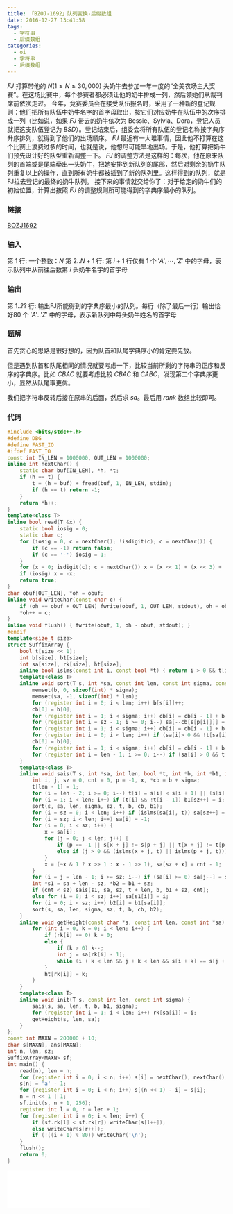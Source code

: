 ```yaml
---
title: 「BZOJ-1692」队列变换-后缀数组
date: 2016-12-27 13:41:58
tags:
  - 字符串
  - 后缀数组
categories:
  - oi
  - 字符串
  - 后缀数组
---
```

$FJ$ 打算带他的 $N(1 \leq N \leq 30,000)$ 头奶牛去参加一年一度的“全美农场主大奖赛”。在这场比赛中，每个参赛者都必须让他的奶牛排成一列，然后领她们从裁判席前依次走过。 今年，竞赛委员会在接受队伍报名时，采用了一种新的登记规则：他们把所有队伍中奶牛名字的首字母取出，按它们对应奶牛在队伍中的次序排成一列（比如说，如果 $FJ$ 带去的奶牛依次为 Bessie、Sylvia、Dora，登记人员就把这支队伍登记为 $BSD$）。登记结束后，组委会将所有队伍的登记名称按字典序升序排列，就得到了他们的出场顺序。 $FJ$ 最近有一大堆事情，因此他不打算在这个比赛上浪费过多的时间，也就是说，他想尽可能早地出场。于是，他打算把奶牛们预先设计好的队型重新调整一下。 $FJ$ 的调整方法是这样的：每次，他在原来队列的首端或是尾端牵出一头奶牛，把她安排到新队列的尾部，然后对剩余的奶牛队列重复以上的操作，直到所有奶牛都被插到了新的队列里。这样得到的队列，就是FJ拉去登记的最终的奶牛队列。 接下来的事情就交给你了：对于给定的奶牛们的初始位置，计算出按照 $FJ$ 的调整规则所可能得到的字典序最小的队列。
<!-- more -->
### 链接
[BOZJ1692](http://www.lydsy.com/JudgeOnline/problem.php?id=1692)
### 输入
第 $1$ 行: 一个整数：$N$
第 $2..N+1$ 行: 第 $i+1$ 行仅有 $1$ 个 $'A', \cdots,'Z'$ 中的字母，表示队列中从前往后数第 $i$ 头奶牛名字的首字母
### 输出
第 $1..??$ 行: 输出FJ所能得到的字典序最小的队列。每行（除了最后一行）输出恰好$80$ 个 $'A'..'Z'$ 中的字母，表示新队列中每头奶牛姓名的首字母
### 题解
首先贪心的思路是很好想的，因为队首和队尾字典序小的肯定要先放。

但是遇到队首和队尾相同的情况就要考虑一下，比较当前所剩的字符串的正序和反序的字典序。比如 $CBAC$ 就要考虑比较 $CBAC$ 和 $CABC$，发现第二个字典序更小，显然从队尾取更优。

我们把字符串反转后接在原串的后面，然后求 $sa$。最后用 $rank$ 数组比较即可。
### 代码
``` cpp
#include <bits/stdc++.h>
#define DBG
#define FAST_IO
#ifdef FAST_IO
const int IN_LEN = 1000000, OUT_LEN = 1000000;
inline int nextChar() {
    static char buf[IN_LEN], *h, *t;
    if (h == t) {
        t = (h = buf) + fread(buf, 1, IN_LEN, stdin);
        if (h == t) return -1;
    }
    return *h++;
}
template<class T>
inline bool read(T &x) {
    static bool iosig = 0;
    static char c;
    for (iosig = 0, c = nextChar(); !isdigit(c); c = nextChar()) {
        if (c == -1) return false;
        if (c == '-') iosig = 1;
    }
    for (x = 0; isdigit(c); c = nextChar()) x = (x << 1) + (x << 3) + (c ^ '0');
    if (iosig) x = -x;
    return true;
}
char obuf[OUT_LEN], *oh = obuf;
inline void writeChar(const char c) {
    if (oh == obuf + OUT_LEN) fwrite(obuf, 1, OUT_LEN, stdout), oh = obuf;
    *oh++ = c;
}
inline void flush() { fwrite(obuf, 1, oh - obuf, stdout); }
#endif
template<size_t size>
struct SuffixArray {
    bool t[size << 1];
    int b[size], b1[size];
    int sa[size], rk[size], ht[size];
    inline bool islms(const int i, const bool *t) { return i > 0 && t[i] && !t[i - 1]; }
    template<class T>
    inline void sort(T s, int *sa, const int len, const int sigma, const int sz, bool *t, int *b, int *cb, int *p) {
        memset(b, 0, sizeof(int) * sigma);
        memset(sa, -1, sizeof(int) * len);
        for (register int i = 0; i < len; i++) b[s[i]]++;
        cb[0] = b[0];
        for (register int i = 1; i < sigma; i++) cb[i] = cb[i - 1] + b[i];
        for (register int i = sz - 1; i >= 0; i--) sa[--cb[s[p[i]]]] = p[i];
        for (register int i = 1; i < sigma; i++) cb[i] = cb[i - 1] + b[i - 1];
        for (register int i = 0; i < len; i++) if (sa[i]> 0 && !t[sa[i] - 1]) sa[cb[s[sa[i] - 1]]++] = sa[i] - 1;
        cb[0] = b[0];
        for (register int i = 1; i < sigma; i++) cb[i] = cb[i - 1] + b[i];
        for (register int i = len - 1; i >= 0; i--) if (sa[i] > 0 && t[sa[i] - 1]) sa[--cb[s[sa[i] - 1]]] = sa[i] - 1;
    }
    template<class T>
    inline void sais(T s, int *sa, int len, bool *t, int *b, int *b1, int sigma) {
        int i, j, sz = 0, cnt = 0, p = -1, x, *cb = b + sigma;
        t[len - 1] = 1;
        for (i = len - 2; i >= 0; i--) t[i] = s[i] < s[i + 1] || (s[i] == s[i + 1] && t[i + 1]);
        for (i = 1; i < len; i++) if (t[i] && !t[i - 1]) b1[sz++] = i;
        sort(s, sa, len, sigma, sz, t, b, cb, b1);
        for (i = sz = 0; i < len; i++) if (islms(sa[i], t)) sa[sz++] = sa[i];
        for (i = sz; i < len; i++) sa[i] = -1;
        for (i = 0; i < sz; i++) {
            x = sa[i];
            for (j = 0; j < len; j++) {
                if (p == -1 || s[x + j] != s[p + j] || t[x + j] != t[p + j]) { cnt++, p = x; break; }
                else if (j > 0 && (islms(x + j, t) || islms(p + j, t))) break;
            }
            x = (~x & 1 ? x >> 1 : x - 1 >> 1), sa[sz + x] = cnt - 1;
        }
        for (i = j = len - 1; i >= sz; i--) if (sa[i] >= 0) sa[j--] = sa[i];
        int *s1 = sa + len - sz, *b2 = b1 + sz;
        if (cnt < sz) sais(s1, sa, sz, t + len, b, b1 + sz, cnt);
        else for (i = 0; i < sz; i++) sa[s1[i]] = i;
        for (i = 0; i < sz; i++) b2[i] = b1[sa[i]];
        sort(s, sa, len, sigma, sz, t, b, cb, b2);
    }
    inline void getHeight(const char *s, const int len, const int *sa) {
        for (int i = 0, k = 0; i < len; i++) {
            if (rk[i] == 0) k = 0;
            else {
                if (k > 0) k--;
                int j = sa[rk[i] - 1];
                while (i + k < len && j + k < len && s[i + k] == s[j + k]) k++;
            }
            ht[rk[i]] = k;
        }
    }
    template<class T>
    inline void init(T s, const int len, const int sigma) {
        sais(s, sa, len, t, b, b1, sigma);
        for (register int i = 1; i < len; i++) rk[sa[i]] = i;
        getHeight(s, len, sa);
    }
};
const int MAXN = 200000 + 10;
char s[MAXN], ans[MAXN];
int n, len, sz;
SuffixArray<MAXN> sf;
int main() {
    read(n), len = n;
    for (register int i = 0; i < n; i++) s[i] = nextChar(), nextChar();
    s[n] = 'a' - 1;
    for (register int i = 0; i < n; i++) s[(n << 1) - i] = s[i];
    n = n << 1 | 1;
    sf.init(s, n + 1, 256);
    register int l = 0, r = len + 1;
    for (register int i = 0; i < len; i++) {
        if (sf.rk[l] < sf.rk[r]) writeChar(s[l++]);
        else writeChar(s[r++]);
        if (!((i + 1) % 80)) writeChar('\n');
    }
    flush();
    return 0;
}
```
<iframe frameborder="no" border="0" marginwidth="0" marginheight="0" width=330 height=86 src="//music.163.com/outchain/player?type=2&id=707720&auto=1&height=66"></iframe>
